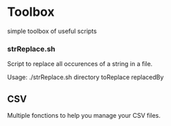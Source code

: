 # Toolbox
simple toolbox of useful scripts

### strReplace.sh

Script to replace all occurences of a string in a file.

Usage:
    ./strReplace.sh directory toReplace replacedBy
    
## CSV

Multiple fonctions to help you manage your CSV files.